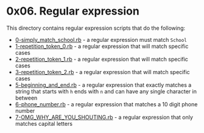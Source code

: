 # 0x06. Regular expression
This directory contains regular expression scripts that do the following:
- [0-simply_match_school.rb](0-simply_match_school.rb) - a regular expression must match `School`
- [1-repetition_token_0.rb](1-repetition_token_0.rb) - a regular expression that will match specific cases
- [2-repetition_token_1.rb](2-repetition_token_1.rb) - a regular expression that will match specific cases
- [3-repetition_token_2.rb](3-repetition_token_2.rb) - a regular expression that will match specific cases
- [5-beginning_and_end.rb](5-beginning_and_end.rb) - a regular expression that exactly matches a string that starts with `h` ends with `n` and can have any single character in between
- [6-phone_number.rb](6-phone_number.rb) - a regular expression that matches a 10 digit phone number
- [7-OMG_WHY_ARE_YOU_SHOUTING.rb](7-OMG_WHY_ARE_YOU_SHOUTING.rb) - a regular expression that only matches capital letters